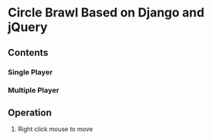 # Circle Brawl Based on Django and jQuery

## Contents
### Single Player
### Multiple Player


## Operation
1. Right click mouse to move
